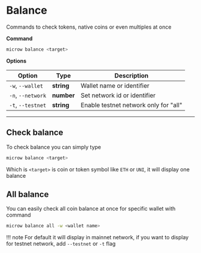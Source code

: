 # Balance
Commands to check tokens, native coins or even multiples at once

**Command**
```bash
microw balance <target>
```

**Options**

| Option 			| Type		 | Description 							 |
| ----------------- | ---------- | ------------------------------------- |		
| `-w`, `--wallet`  | **string** | Wallet name or identifier			 |
| `-n`, `--network` | **number** | Set network id or identifier			 |
| `-t`, `--testnet` | **string** | Enable testnet network only for "all" |

---

## Check balance
To check balance you can simply type
```bash
microw balance <target>
```
Which is `<target>` is coin or token symbol like `ETH` or `UNI`, it will display one balance 

## All balance
You can easily check all coin balance at once for specific wallet with command
```bash
microw balance all -w <wallet name>
```

!!! note
	For default it will display in mainnet network, if you want to display for testnet network, add `--testnet` or `-t` flag